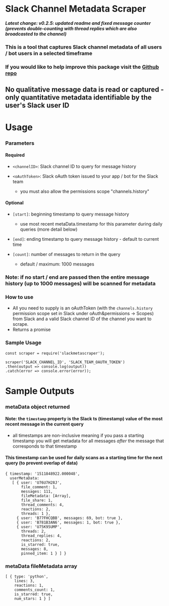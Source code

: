 # Slack Channel Metadata Scraper

##### Latest change: v0.2.5: updated readme and fixed message counter (prevents double-counting with thread replies which are also broadcasted to the channel)

### This is a tool that captures Slack channel metadata of all users / bot users in a selected timeframe

### If you would like to help improve this package visit the [Github repo](https://github.com/the-vampiire/slackMetadataScraper)

## **No qualitative message data is read or captured** - only quantitative metadata identifiable by the user's Slack user ID

# Usage
### Parameters 
#### Required
- `<channelID>`: Slack channel ID to query for message history

- `<oAuthToken>`: Slack oAuth token issued to your app / bot for the Slack team
    - you must also allow the permissions scope "channels.history"

#### Optional
- `[start]`: beginning timestamp to query message history
    - use most recent metaData.timestamp for this parameter during daily queries (more detail below)

- `[end]`: ending timestamp to query message history - default to current time

- `[count]`: number of messages to return in the query
    - default / maximum: 1000 messages

### Note: if no start / end are passed then the entire message history (up to 1000 messages) will be scanned for metadata

### How to use

- All you need to supply is an oAuthToken (with the `channels.history` permission scope set in Slack under oAuth&permissions -> Scopes) from Slack and a valid Slack channel ID of the channel you want to scrape.
- Returns a promise 

### Sample Usage
```
const scraper = require('slackmetascraper');

scraper('SLACK_CHANNEL_ID', 'SLACK_TEAM_OAUTH_TOKEN')
.then(output => console.log(output))
.catch(error => console.error(error));

```

# Sample Outputs

### metaData object returned

#### Note: the `timestamp` property is the Slack ts (timestamp) value of the most recent message in the current query
- all timestamps are non-inclusive meaning if you pass a starting timestamp you will get metadata for all messages _after_ the message that corresponds to that timestamp

#### This timestamp can be used for daily scans as a starting time for the next query (to prevent overlap of data)

```
{ timestamp: '1511848922.000048',
  userMetaData:
   [ { user: 'U76U7H28J',
       file_comment: 1,
       messages: 111,
       fileMetadata: [Array],
       file_share: 1,
       thread_comments: 4,
       reactions: 2,
       threads: 1 },
     { user: 'B77FHCQBB', messages: 69, bot: true },
     { user: 'B781B3AN6', messages: 1, bot: true },
     { user: 'U75K95UMP',
       threads: 2,
       thread_replies: 4,
       reactions: 2,
       is_starred: true,
       messages: 8,
       pinned_item: 1 } ] }
```

### metaData fileMetadata array

```
[ { type: 'python',
    lines: 3,
    reactions: 1,
    comments_count: 1,
    is_starred: true,
    num_stars: 1 } ]
```
